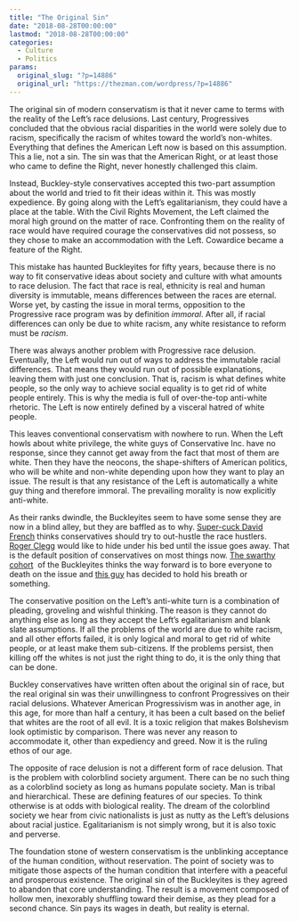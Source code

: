 ```yaml
---
title: "The Original Sin"
date: "2018-08-28T00:00:00"
lastmod: "2018-08-28T00:00:00"
categories:
  - Culture
  - Politics
params:
  original_slug: "?p=14886"
  original_url: "https://thezman.com/wordpress/?p=14886"
---
```


The original sin of modern conservatism is that it never came to terms
with the reality of the Left’s race delusions. Last century,
Progressives concluded that the obvious racial disparities in the world
were solely due to racism, specifically the racism of whites toward the
world’s non-whites. Everything that defines the American Left now is
based on this assumption. This a lie, not a sin. The sin was that the
American Right, or at least those who came to define the Right, never
honestly challenged this claim.

Instead, Buckley-style conservatives accepted this two-part assumption
about the world and tried to fit their ideas within it. This was mostly
expedience. By going along with the Left’s egalitarianism, they could
have a place at the table. With the Civil Rights Movement, the Left
claimed the moral high ground on the matter of race. Confronting them on
the reality of race would have required courage the conservatives did
not possess, so they chose to make an accommodation with the Left.
Cowardice became a feature of the Right.

This mistake has haunted Buckleyites for fifty years, because there is
no way to fit conservative ideas about society and culture with what
amounts to race delusion. The fact that race is real, ethnicity is real
and human diversity is immutable, means differences between the races
are eternal. Worse yet, by casting the issue in moral terms, opposition
to the Progressive race program was by definition *immoral*. After all,
if racial differences can only be due to white racism, any white
resistance to reform must be *racism*.

There was always another problem with Progressive race delusion.
Eventually, the Left would run out of ways to address the immutable
racial differences. That means they would run out of possible
explanations, leaving them with just one conclusion. That is, racism is
what defines white people, so the only way to achieve social equality is
to get rid of white people entirely. This is why the media is full of
over-the-top anti-white rhetoric. The Left is now entirely defined by a
visceral hatred of white people.

This leaves conventional conservatism with nowhere to run. When the Left
howls about white privilege, the white guys of Conservative Inc. have no
response, since they cannot get away from the fact that most of them are
white. Then they have the neocons, the shape-shifters of American
politics, who will be white and non-white depending upon how they want
to play an issue. The result is that any resistance of the Left is
automatically a white guy thing and therefore immoral. The prevailing
morality is now explicitly anti-white.

As their ranks dwindle, the Buckleyites seem to have some sense they are
now in a blind alley, but they are baffled as to why. [Super-cuck David
French](https://www.nationalreview.com/corner/conversation-on-race-needs-more-constructive-conservative-voices/)
thinks conservatives should try to out-hustle the race hustlers. [Roger
Clegg](https://www.nationalreview.com/corner/race-constructive-conservatism/)
would like to hide under his bed until the issue goes away. That is the
default position of conservatives on most things now. [The swarthy
cohort](https://www.nationalreview.com/corner/constructive-conservatism-on-race-response/)
 of the Buckleyites thinks the way forward is to bore everyone to death
on the issue and [this
guy](https://www.nationalreview.com/corner/constructive-conservatism-on-race-response/)
has decided to hold his breath or something.

The conservative position on the Left’s anti-white turn is a combination
of pleading, groveling and wishful thinking. The reason is they cannot
do anything else as long as they accept the Left’s egalitarianism and
blank slate assumptions. If all the problems of the world are due to
white racism, and all other efforts failed, it is only logical and moral
to get rid of white people, or at least make them sub-citizens. If the
problems persist, then killing off the whites is not just the right
thing to do, it is the only thing that can be done.

Buckley conservatives have written often about the original sin of race,
but the real original sin was their unwillingness to confront
Progressives on their racial delusions. Whatever American Progressivism
was in another age, in this age, for more than half a century, it has
been a cult based on the belief that whites are the root of all evil. It
is a toxic religion that makes Bolshevism look optimistic by comparison.
There was never any reason to accommodate it, other than expediency and
greed. Now it is the ruling ethos of our age.

The opposite of race delusion is not a different form of race delusion.
That is the problem with colorblind society argument. There can be no
such thing as a colorblind society as long as humans populate society.
Man is tribal and hierarchical. These are defining features of our
species. To think otherwise is at odds with biological reality. The
dream of the colorblind society we hear from civic nationalists is just
as nutty as the Left’s delusions about racial justice. Egalitarianism is
not simply wrong, but it is also toxic and perverse.

The foundation stone of western conservatism is the unblinking
acceptance of the human condition, without reservation. The point of
society was to mitigate those aspects of the human condition that
interfere with a peaceful and prosperous existence. The original sin of
the Buckleyites is they agreed to abandon that core understanding. The
result is a movement composed of hollow men, inexorably shuffling toward
their demise, as they plead for a second chance. Sin pays its wages in
death, but reality is eternal.

